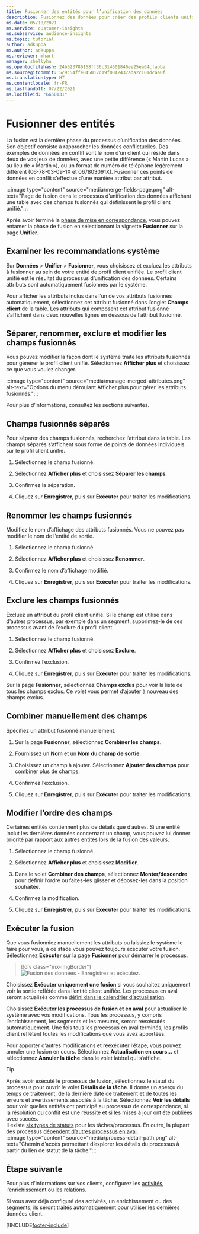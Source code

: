 ```yaml
---
title: Fusionner des entités pour l’unification des données
description: Fusionnez des données pour créer des profils clients unifiés.
ms.date: 05/10/2021
ms.service: customer-insights
ms.subservice: audience-insights
ms.topic: tutorial
author: adkuppa
ms.author: adkuppa
ms.reviewer: mhart
manager: shellyha
ms.openlocfilehash: 24b523786158ff36c314601846ee25ea64cfabbe
ms.sourcegitcommit: 5c9c54ffe045017c19f0042437ada2c101dcaa0f
ms.translationtype: HT
ms.contentlocale: fr-FR
ms.lasthandoff: 07/22/2021
ms.locfileid: "6650131"
---
```

# <a name="merge-entities"></a>Fusionner des entités

La fusion est la dernière phase du processus d’unification des données. Son objectif consiste à rapprocher les données conflictuelles. Des exemples de données en conflit sont le nom d’un client qui réside dans deux de vos jeux de données, avec une petite différence (« Martin Lucas » au lieu de « Martin »), ou un format de numéro de téléphone légèrement différent (06-78-03-09-1X et 067803091X). Fusionner ces points de données en conflit s’effectue d’une manière attribut par attribut.

:::image type="content" source="media/merge-fields-page.png" alt-text="Page de fusion dans le processus d’unification des données affichant une table avec des champs fusionnés qui définissent le profil client unifié.":::

Après avoir terminé la [phase de mise en correspondance](match-entities.md), vous pouvez entamer la phase de fusion en sélectionnant la vignette **Fusionner** sur la page **Unifier**.

## <a name="review-system-recommendations"></a>Examiner les recommandations système

Sur **Données** > **Unifier** > **Fusionner**, vous choisissez et excluez les attributs à fusionner au sein de votre entité de profil client unifiée. Le profil client unifié est le résultat du processus d’unification des données. Certains attributs sont automatiquement fusionnés par le système.

Pour afficher les attributs inclus dans l’un de vos attributs fusionnés automatiquement, sélectionnez cet attribut fusionné dans l’onglet **Champs client** de la table. Les attributs qui composent cet attribut fusionné s’affichent dans deux nouvelles lignes en dessous de l’attribut fusionné.

## <a name="separate-rename-exclude-and-edit-merged-fields"></a>Séparer, renommer, exclure et modifier les champs fusionnés

Vous pouvez modifier la façon dont le système traite les attributs fusionnés pour générer le profil client unifié. Sélectionnez **Afficher plus** et choisissez ce que vous voulez changer.

:::image type="content" source="media/manage-merged-attributes.png" alt-text="Options du menu déroulant Afficher plus pour gérer les attributs fusionnés.":::

Pour plus d’informations, consultez les sections suivantes.

## <a name="separate-merged-fields"></a>Champs fusionnés séparés

Pour séparer des champs fusionnés, recherchez l’attribut dans la table. Les champs séparés s’affichent sous forme de points de données individuels sur le profil client unifié. 

1. Sélectionnez le champ fusionné.
  
1. Sélectionnez **Afficher plus** et choisissez **Séparer les champs**.
 
1. Confirmez la séparation.

1. Cliquez sur **Enregistrer**, puis sur **Exécuter** pour traiter les modifications.

## <a name="rename-merged-fields"></a>Renommer les champs fusionnés

Modifiez le nom d’affichage des attributs fusionnés. Vous ne pouvez pas modifier le nom de l’entité de sortie.

1. Sélectionnez le champ fusionné.
  
1. Sélectionnez **Afficher plus** et choisissez **Renommer**.

1. Confirmez le nom d’affichage modifié. 

1. Cliquez sur **Enregistrer**, puis sur **Exécuter** pour traiter les modifications.

## <a name="exclude-merged-fields"></a>Exclure les champs fusionnés

Excluez un attribut du profil client unifié. Si le champ est utilisé dans d’autres processus, par exemple dans un segment, supprimez-le de ces processus avant de l’exclure du profil client. 

1. Sélectionnez le champ fusionné.
  
1. Sélectionnez **Afficher plus** et choisissez **Exclure**.

1. Confirmez l’exclusion.

1. Cliquez sur **Enregistrer**, puis sur **Exécuter** pour traiter les modifications. 

Sur la page **Fusionner**, sélectionnez **Champs exclus** pour voir la liste de tous les champs exclus. Ce volet vous permet d’ajouter à nouveau des champs exclus.

## <a name="manually-combine-fields"></a>Combiner manuellement des champs

Spécifiez un attribut fusionné manuellement. 

1. Sur la page **Fusionner**, sélectionnez **Combiner les champs**.

1. Fournissez un **Nom** et un **Nom du champ de sortie**.

1. Choisissez un champ à ajouter. Sélectionnez **Ajouter des champs** pour combiner plus de champs.

1. Confirmez l’exclusion.

1. Cliquez sur **Enregistrer**, puis sur **Exécuter** pour traiter les modifications. 

## <a name="change-the-order-of-fields"></a>Modifier l’ordre des champs

Certaines entités contiennent plus de détails que d’autres. Si une entité inclut les dernières données concernant un champ, vous pouvez lui donner priorité par rapport aux autres entités lors de la fusion des valeurs.

1. Sélectionnez le champ fusionné.
  
1. Sélectionnez **Afficher plus** et choisissez **Modifier**.

1. Dans le volet **Combiner des champs**, sélectionnez **Monter/descendre** pour définir l’ordre ou faites-les glisser et déposez-les dans la position souhaitée.

1. Confirmez la modification.

1. Cliquez sur **Enregistrer**, puis sur **Exécuter** pour traiter les modifications.

## <a name="run-your-merge"></a>Exécuter la fusion

Que vous fusionniez manuellement les attributs ou laissiez le système le faire pour vous, à ce stade vous pouvez toujours exécuter votre fusion. Sélectionnez **Exécuter** sur la page **Fusionner** pour démarrer le processus.

> [!div class="mx-imgBorder"]
> ![Fusion des données - Enregistrez et exécutez.](media/configure-data-merge-save-run.png "Fusion des données - Enregistrer et exécuter")

Choisissez **Exécuter uniquement une fusion** si vous souhaitez uniquement voir la sortie reflétée dans l’entité client unifiée. Les processus en aval seront actualisés comme [défini dans le calendrier d’actualisation](system.md#schedule-tab).

Choisissez **Exécuter les processus de fusion et en aval** pour actualiser le système avec vos modifications. Tous les processus, y compris l’enrichissement, les segments et les mesures, seront réexécutés automatiquement. Une fois tous les processus en aval terminés, les profils client reflètent toutes les modifications que vous avez apportées.

Pour apporter d’autres modifications et réexécuter l’étape, vous pouvez annuler une fusion en cours. Sélectionnez **Actualisation en cours...** et sélectionnez **Annuler la tâche** dans le volet latéral qui s’affiche.

> [!TIP]
> Après avoir exécuté le processus de fusion, sélectionnez le statut du processus pour ouvrir le volet **Détails de la tâche**. Il donne un aperçu du temps de traitement, de la dernière date de traitement et de toutes les erreurs et avertissements associés à la tâche. Sélectionnez **Voir les détails** pour voir quelles entités ont participé au processus de correspondance, si la résolution du conflit est une réussite et si les mises à jour ont été publiées avec succès.  
> Il existe [six types de statuts](system.md#status-types) pour les tâches/processus. En outre, la plupart des processus [dépendent d’autres processus en aval](system.md#refresh-policies).  
> :::image type="content" source="media/process-detail-path.png" alt-text="Chemin d’accès permettant d’explorer les détails du processus à partir du lien de statut de la tâche.":::

## <a name="next-step"></a>Étape suivante

Pour plus d'informations sur vos clients, configurez les [activités](activities.md), l'[enrichissement](enrichment-hub.md) ou les [relations](relationships.md).

Si vous avez déjà configuré des activités, un enrichissement ou des segments, ils seront traités automatiquement pour utiliser les dernières données client.

[!INCLUDE[footer-include](../includes/footer-banner.md)]

